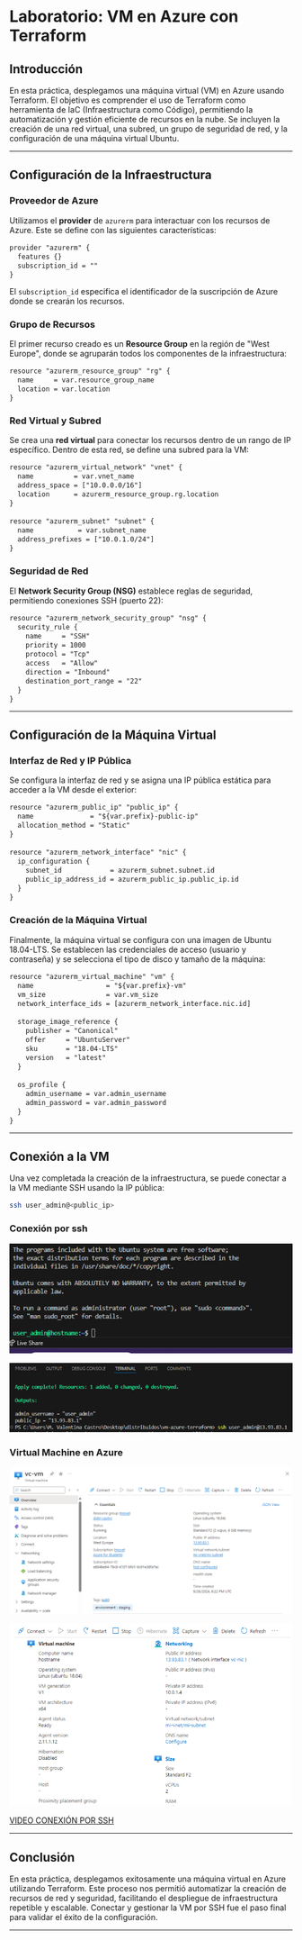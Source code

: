 # Laboratorio: VM en Azure con Terraform

## Introducción
En esta práctica, desplegamos una máquina virtual (VM) en Azure usando Terraform. El objetivo es comprender el uso de Terraform como herramienta de IaC (Infraestructura como Código), permitiendo la automatización y gestión eficiente de recursos en la nube. Se incluyen la creación de una red virtual, una subred, un grupo de seguridad de red, y la configuración de una máquina virtual Ubuntu.

---

## Configuración de la Infraestructura

### Proveedor de Azure
Utilizamos el **provider** de `azurerm` para interactuar con los recursos de Azure. Este se define con las siguientes características:

```hcl
provider "azurerm" {
  features {}
  subscription_id = ""
}
```
El `subscription_id` especifica el identificador de la suscripción de Azure donde se crearán los recursos.

### Grupo de Recursos
El primer recurso creado es un **Resource Group** en la región de "West Europe", donde se agruparán todos los componentes de la infraestructura:

```hcl
resource "azurerm_resource_group" "rg" {
  name     = var.resource_group_name
  location = var.location
}
```

### Red Virtual y Subred
Se crea una **red virtual** para conectar los recursos dentro de un rango de IP específico. Dentro de esta red, se define una subred para la VM:

```hcl
resource "azurerm_virtual_network" "vnet" {
  name          = var.vnet_name
  address_space = ["10.0.0.0/16"]
  location      = azurerm_resource_group.rg.location
}

resource "azurerm_subnet" "subnet" {
  name           = var.subnet_name
  address_prefixes = ["10.0.1.0/24"]
}
```

### Seguridad de Red
El **Network Security Group (NSG)** establece reglas de seguridad, permitiendo conexiones SSH (puerto 22):

```hcl
resource "azurerm_network_security_group" "nsg" {
  security_rule {
    name     = "SSH"
    priority = 1000
    protocol = "Tcp"
    access   = "Allow"
    direction = "Inbound"
    destination_port_range = "22"
  }
}
```

---

## Configuración de la Máquina Virtual

### Interfaz de Red y IP Pública
Se configura la interfaz de red y se asigna una IP pública estática para acceder a la VM desde el exterior:

```hcl
resource "azurerm_public_ip" "public_ip" {
  name              = "${var.prefix}-public-ip"
  allocation_method = "Static"
}

resource "azurerm_network_interface" "nic" {
  ip_configuration {
    subnet_id            = azurerm_subnet.subnet.id
    public_ip_address_id = azurerm_public_ip.public_ip.id
  }
}
```

### Creación de la Máquina Virtual
Finalmente, la máquina virtual se configura con una imagen de Ubuntu 18.04-LTS. Se establecen las credenciales de acceso (usuario y contraseña) y se selecciona el tipo de disco y tamaño de la máquina:

```hcl
resource "azurerm_virtual_machine" "vm" {
  name                  = "${var.prefix}-vm"
  vm_size               = var.vm_size
  network_interface_ids = [azurerm_network_interface.nic.id]

  storage_image_reference {
    publisher = "Canonical"
    offer     = "UbuntuServer"
    sku       = "18.04-LTS"
    version   = "latest"
  }

  os_profile {
    admin_username = var.admin_username
    admin_password = var.admin_password
  }
}
```

---

## Conexión a la VM
Una vez completada la creación de la infraestructura, se puede conectar a la VM mediante SSH usando la IP pública:

```bash
ssh user_admin@<public_ip>
```
### Conexión por ssh
![](docs/connect2SSh.png)

![](docs/connectSSh.png)

### Virtual Machine en Azure

![](docs/vmAzure.png)

![](docs/vm2Azure.png)

[VIDEO CONEXIÓN POR SSH](https://youtube.com/shorts/15jKkuj0h8w?si=hq2Qy4IFFtwR-U4D)

---

## Conclusión
En esta práctica, desplegamos exitosamente una máquina virtual en Azure utilizando Terraform. Este proceso nos permitió automatizar la creación de recursos de red y seguridad, facilitando el despliegue de infraestructura repetible y escalable. Conectar y gestionar la VM por SSH fue el paso final para validar el éxito de la configuración.

---

